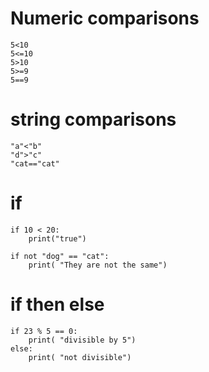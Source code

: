 # Numeric comparisons

```
5<10
5<=10
5>10
5>=9
5==9
```

# string comparisons

```
"a"<"b"
"d">"c"
"cat=="cat"
```

# if

```
if 10 < 20:
    print("true")

if not "dog" == "cat":
    print( "They are not the same")
```

# if then else

```
if 23 % 5 == 0:
    print( "divisible by 5")
else:
    print( "not divisible")
```



